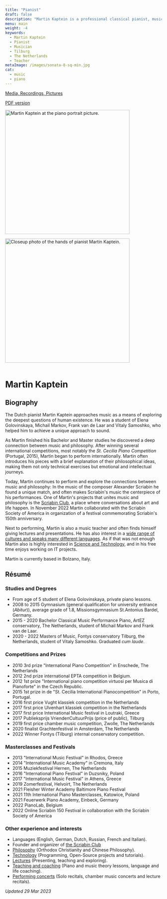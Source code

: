 ```yaml
---
title: "Pianist"
draft: false
description: "Martin Kaptein is a professional classical pianist, music teacher and lecturer. Martin studied with renowned professors, accomplished many studies and won many competitions. Read more about Martin on this page."
menu: main
weight: -4
keywords:
  - Martin Kaptein
  - Pianist
  - Musician
  - Tilburg
  - The Netherlands
  - Teacher
metaImage: /images/sonata-8-sq-min.jpg
cat:
  - music
  - piano
---
```


[Media, Recordings, Pictures](/media/)

[PDF version](bio-resume.pdf)

<img style="display:inline-block; margin-right: 1em; margin-bottom: 1em;" alt="Martin Kaptein at the piano portrait picture." src="/images/Martin-Kaptein-reading-artistic-sq-min.jpg" width="400" height="400"/>
<img style="display:inline-block; margin-bottom: 1em;" alt="Closeup photo of the hands of pianist Martin Kaptein." src="/images/sonata-8-sq-min.jpg" width="400" height="400" />

<!-- Add below to PDF version -->

# Martin Kaptein

## Biography

The Dutch pianist Martin Kaptein approaches music as a means of exploring the deepest questions of human existence.
He was a student of Elena Golovinskaya, Michail Markov, Frank van de Laar and Vitaly Samoshko, who helped him to achieve a unique approach to sound.

As Martin finished his Bachelor and Master studies he discovered a deep connection between music and philosophy.
After winning several international competitions, most notably the *St. Cecilia Piano Competition* (Portugal, 2015), Martin began to perform internationally. 
Martin often introduces his pieces with a brief explanation of their philosophical ideas, making them not only technical exercises but emotional and intellectual journeys.

Today, Martin continues to perform and explore the connections between music and philosophy:
In the music of the composer Alexander Scriabin he found a unique match, and often makes Scriabin's music the centerpiece of his performances.
One of Martin's projects that unites music and philosophy is the [Scriabin Club](https://scriabinclub.com/), a place where conversations about art and life happen.
In November 2022 Martin collaborated with the Scriabin Society of America in organization of a festival commemorating Scriabin's 150th anniversary.

Next to performing, Martin is also a music teacher and often finds himself giving lectures and presentations.
He has also interest in a [wide range of cultures and speaks many different languages](https://martinkaptein.com/books/).
As if that was not enough Martin also is highly interested in [Science and Technology](https://martinkaptein.com/tech/), and in his free time enjoys working on IT projects.

Martin is currently based in Bolzano, Italy.

## Résumé

### Studies and Degrees

- From age of 5 student of Elena Golovinskaya, private piano lessons.
- 2008 to 2015 Gymnasium (general qualification for university entrance (*Abitur*)), average grade of 1.8, Missionsgymnasium St.Antonius Bardel, Germany.
- 2015 - 2020 Bachelor Classical Music Performance Piano, ArtEZ conservatory, The Netherlands, student of Michail Markov and Frank van de Laar.
- 2020 - 2022 Masters of Music, Fontys conservatory Tilburg, the Netherlands, student of Vitaly Samoshko. Graduated *cum laude*.

### Competitions and Prizes

- 2010 3rd prize "International Piano Competition" in Enschede, The Netherlands
- 2012 2nd prize international EPTA competition in Belgium. 
- 2012 1st prize "International piano competition virtuosi per Musica di Pianoforte" in the Czech Republic.
- 2015 1st prize in de "St. Cecilia International Pianocompetition" in Porto, Portugal. 
- 2016 first price Vught klassiek competition in the Netherlands
- 2017 first price Ulvenhart klassiek competition in the Netherlands
- 2017 first price International Music festival in Loutraki, Greece
- 2017 Publieksprijs VriendenCultuurPrijs (price of public), Tilburg
- 2019 first price chamber music competition, Zwolle, The Netherlands
- 2020 finalist Grachtenfestival in Amsterdam, The Netherlands
- 2022 Winner Fontys (Tilburg) internal conservatory competition.

### Masterclasses and Festivals

- 2013 "International Music Festival" in Rhodos, Greece
- 2014 "International Music Academy" in Cremona, Italy 
- 2015 Muziekfestival Hernen, The Netherlands
- 2016 "International Piano Festival" in Duzsniky, Poland
- 2017 "International Music Festival" in Athens, Greece
- 2019 Zomerfestival, Helvoirt, The Netherlands
- 2021 Fleisher Winter Academy Baltimore Piano Festival
- 2021 11th International Piano Masterclasses, Katowice, Poland
- 2021 Feuerwerk Piano Academy, Einbeck, Germany
- 2022 PianoLab, Belgium
- 2022 Online Scriabin 150 Festival in collaboration with the Scriabin Society of America

### Other experience and interests

- Languages (English, German, Dutch, Russian, French and Italian).
- Founder and organizer of [the Scriabin Club](https://scriabinclub.com/)
- [Philosophy](https://martinkaptein.com/books/) (Orthodox Christianity and Chinese Philosophy).
- [Technology](https://martinkaptein.com/tech/) (Programming, Open-Source projects and tutorials).
- [Lectures](https://youtube.com/playlist?list=PLJHAmFz9mLV9GxR_I8Z4lN9T3A9A3b_bU) (Presenting, teaching and exploring).
- [Teaching and coaching](https://martinkaptein.com/lessons/) (Piano and music theory lessons, language and life coaching).
- [Performing concerts](https://martinkaptein.com/news/) (Solo recitals, chamber music concerts and lecture recitals).

*Updated 29 Mar 2023*
